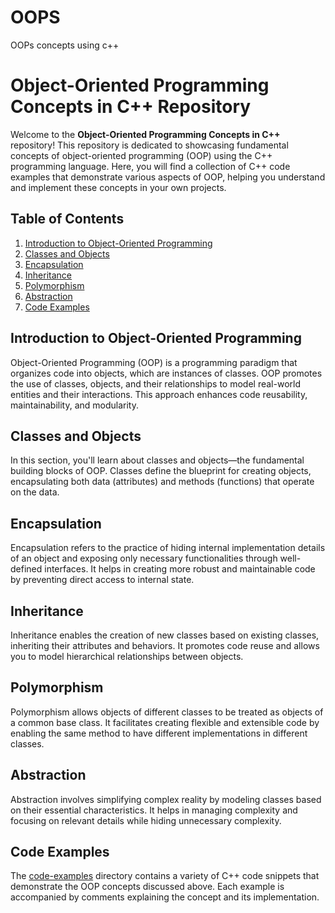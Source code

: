 # OOPS
OOPs concepts using c++
# Object-Oriented Programming Concepts in C++ Repository

Welcome to the **Object-Oriented Programming Concepts in C++** repository! This repository is dedicated to showcasing fundamental concepts of object-oriented programming (OOP) using the C++ programming language. Here, you will find a collection of C++ code examples that demonstrate various aspects of OOP, helping you understand and implement these concepts in your own projects.

## Table of Contents

1. [Introduction to Object-Oriented Programming](#introduction-to-object-oriented-programming)
2. [Classes and Objects](#classes-and-objects)
3. [Encapsulation](#encapsulation)
4. [Inheritance](#inheritance)
5. [Polymorphism](#polymorphism)
6. [Abstraction](#abstraction)
7. [Code Examples](#code-examples)


## Introduction to Object-Oriented Programming

Object-Oriented Programming (OOP) is a programming paradigm that organizes code into objects, which are instances of classes. OOP promotes the use of classes, objects, and their relationships to model real-world entities and their interactions. This approach enhances code reusability, maintainability, and modularity.

## Classes and Objects

In this section, you'll learn about classes and objects—the fundamental building blocks of OOP. Classes define the blueprint for creating objects, encapsulating both data (attributes) and methods (functions) that operate on the data.

## Encapsulation

Encapsulation refers to the practice of hiding internal implementation details of an object and exposing only necessary functionalities through well-defined interfaces. It helps in creating more robust and maintainable code by preventing direct access to internal state.

## Inheritance

Inheritance enables the creation of new classes based on existing classes, inheriting their attributes and behaviors. It promotes code reuse and allows you to model hierarchical relationships between objects.

## Polymorphism

Polymorphism allows objects of different classes to be treated as objects of a common base class. It facilitates creating flexible and extensible code by enabling the same method to have different implementations in different classes.

## Abstraction

Abstraction involves simplifying complex reality by modeling classes based on their essential characteristics. It helps in managing complexity and focusing on relevant details while hiding unnecessary complexity.

## Code Examples

The [code-examples](code-examples) directory contains a variety of C++ code snippets that demonstrate the OOP concepts discussed above. Each example is accompanied by comments explaining the concept and its implementation.